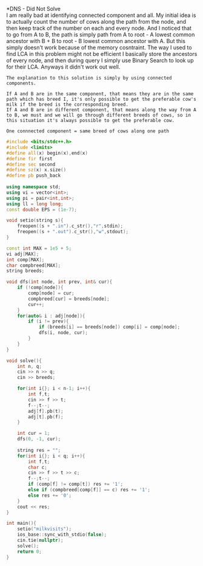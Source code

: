 \*DNS - Did Not Solve
<br>
I am really bad at identifying connected component and all. My initial idea is to actually count the number of cows along the path from the node, and then keep track of the number on each and every node. And I noticed that to go from A to B, the path is simply path from A to root - A lowest common ancestor with B + B to root - B lowest common ancestor with A. But this simply doesn't work because of the memory cosntraint. The way I used to find LCA in this problem might not be efficient I basically store the ancestors of every node, and then during query I simply use Binary Search to look up for their LCA. Anyways it didn't work out well.
```
The explanation to this solution is simply by using connected components.

If A and B are in the same component, that means they are in the same path which has breed I, it's only possible to get the preferable cow's milk if the breed is the corresponding breed.
If A and B are in different component, that means along the way from A to B, we must and we will go through different breeds of cows, so in this situation it's always possible to get the preferable cow.

One connnected component = same breed of cows along one path

```

```cpp
#include <bits/stdc++.h>
#include <limits>
#define all(x) begin(x),end(x)
#define fir first
#define sec second
#define sz(x) x.size()
#define pb push_back
 
using namespace std;
using vi = vector<int>;
using pi = pair<int,int>;
using ll = long long;
const double EPS = (1e-7);

void setio(string s){
	freopen((s + ".in").c_str(),"r",stdin);
	freopen((s + ".out").c_str(),"w",stdout);
}

const int MAX = 1e5 + 5;
vi adj[MAX];
int comp[MAX];
char compbreed[MAX];
string breeds;

void dfs(int node, int prev, int& cur){
    if (!comp[node]){
        comp[node] = cur;
        compbreed[cur] = breeds[node];
        cur++;
    }
    for(auto& i : adj[node]){
        if (i != prev){
            if (breeds[i] == breeds[node]) comp[i] = comp[node];
            dfs(i, node, cur);
        }
    }
}

void solve(){
    int n, q;
    cin >> n >> q;
    cin >> breeds;

    for(int i{}; i < n-1; i++){
        int f,t;
        cin >> f >> t;
        f--;t--;
        adj[f].pb(t);
        adj[t].pb(f);
    }

    int cur = 1;
    dfs(0, -1, cur);
    
    string res = "";
    for(int i{}; i < q; i++){
        int f,t;
        char c;
        cin >> f >> t >> c;
        f--;t--;
        if (comp[f] != comp[t]) res += '1';
        else if (compbreed[comp[f]] == c) res += '1';
        else res += '0';
    }
    cout << res;
}

int main(){
    setio("milkvisits");
	ios_base::sync_with_stdio(false);
	cin.tie(nullptr);
    solve();
	return 0;
}
```